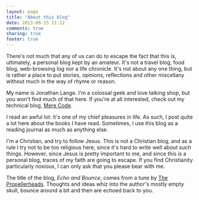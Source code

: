 ```yaml
---
layout: page
title: "About this blog"
date: 2013-09-15 11:12
comments: true
sharing: true
footer: true
---
```

There's not much that any of us can do to escape the fact that this is,
ultimately, a personal blog kept by an amateur. It's not a travel blog, food
blog, web-browsing log nor a life chronicle. It's not about any one thing, but
is rather a place to put stories, opinions, reflections and other miscellany
without much in the way of rhyme or reason.

My name is Jonathan Lange.  I'm a colossal geek and love talking shop, but you
won't find much of that here.  If you're at all interested, check out my
technical blog, [Mere Code](http://code.mumak.net).

I read an awful lot: it's one of my chief pleasures in life. As such, I post
quite a lot here about the books I have read. Sometimes, I use this blog
as a reading journal as much as anything else.

I'm a Christian, and try to follow Jesus.  This is not a Christian blog, and
as a rule I try not to be too religious here, since it's hard to write well
about such things.  However, since Jesus is pretty important to me, and since
this _is_ a personal blog, traces of my faith are going to escape.  If you
find Christianity particularly noxious, I can only ask that you please bear
with me.

The title of the blog, _Echo and Bounce_, comes from a tune by
[The Propellerheads](http://en.wikipedia.org/wiki/Propellerheads). Thoughts
and ideas whiz into the author's mostly empty skull, bounce around a bit and
then are echoed back to you.
